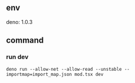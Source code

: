 ## env
deno: 1.0.3

## command
### run dev
```
deno run --allow-net --allow-read --unstable --importmap=import_map.json mod.tsx dev
```
